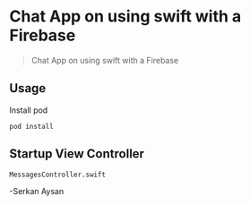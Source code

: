 # Chat App on using swift with a Firebase

> Chat App on using swift with a Firebase

## Usage

Install pod

```
pod install
```

## Startup View Controller

```
MessagesController.swift
```

-Serkan Aysan
